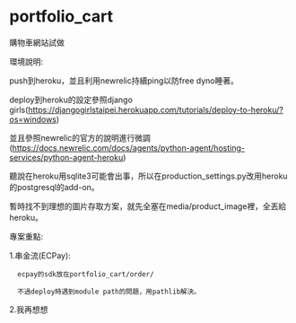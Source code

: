 # portfolio_cart
購物車網站試做


環境說明:

push到heroku，並且利用newrelic持續ping以防free dyno睡著。

deploy到heroku的設定參照django girls(https://djangogirlstaipei.herokuapp.com/tutorials/deploy-to-heroku/?os=windows)

並且參照newrelic的官方的說明進行微調(https://docs.newrelic.com/docs/agents/python-agent/hosting-services/python-agent-heroku)

聽說在heroku用sqlite3可能會出事，所以在production_settings.py改用heroku的postgresql的add-on。

暫時找不到理想的圖片存取方案，就先全塞在media/product_image裡，全丟給heroku。


專案重點:

  1.串金流(ECPay):
  
      ecpay的sdk放在portfolio_cart/order/
      
      不過deploy時遇到module path的問題，用pathlib解決。
      
      
  2.我再想想
